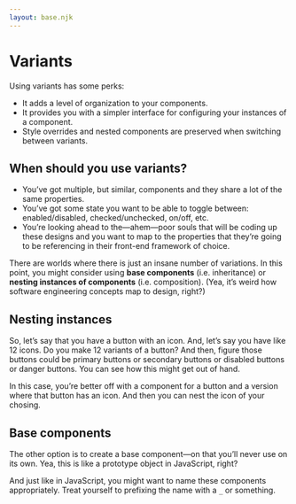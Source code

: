 ```yaml
---
layout: base.njk
---
```


# Variants

Using variants has some perks:

- It adds a level of organization to your components.
- It provides you with a simpler interface for configuring your instances of a component.
- Style overrides and nested components are preserved when switching between variants.

## When should you use variants?

- You’ve got multiple, but similar, components and they share a lot of the same properties.
- You’ve got some state you want to be able to toggle between: enabled/disabled, checked/unchecked, on/off, etc.
- You’re looking ahead to the—ahem—poor souls that will be coding up these designs and you want to map to the properties that they’re going to be referencing in their front-end framework of choice.

There are worlds where there is just an insane number of variations. In this point, you might consider using **base components** (i.e. inheritance) or **nesting instances of components** (i.e. composition). (Yea, it’s weird how software engineering concepts map to design, right?)

## Nesting instances

So, let’s say that you have a button with an icon. And, let’s say you have like 12 icons. Do you make 12 variants of a button? And then, figure those buttons could be primary buttons or secondary buttons or disabled buttons or danger buttons. You can see how this might get out of hand.

In this case, you’re better off with a component for a button and a version where that button has an icon. And then you can nest the icon of your chosing.

## Base components

The other option is to create a base component—on that you’ll never use on its own. Yea, this is like a prototype object in JavaScript, right?

And just like in JavaScript, you might want to name these components appropriately. Treat yourself to prefixing the name with a `_` or something.
